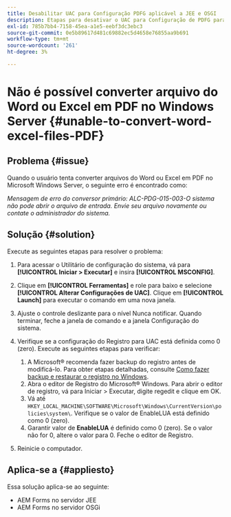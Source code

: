 ```yaml
---
title: Desabilitar UAC para Configuração PDFG aplicável a JEE e OSGI
description: Etapas para desativar o UAC para Configuração de PDFG para corrigir a conversão do Word em PDF.
exl-id: 785b7bb4-7158-45ea-a1e5-eebf3dc3ebc3
source-git-commit: 0e5b89617d481c69882ec5d4658e76855aa9b691
workflow-type: tm+mt
source-wordcount: '261'
ht-degree: 3%

---
```


# Não é possível converter arquivo do Word ou Excel em PDF no Windows Server {#unable-to-convert-word-excel-files-PDF}

## Problema {#issue}

Quando o usuário tenta converter arquivos do Word ou Excel em PDF no Microsoft Windows Server, o seguinte erro é encontrado como:

*Mensagem de erro do conversor primário: ALC-PDG-015-003-O sistema não pode abrir o arquivo de entrada. Envie seu arquivo novamente ou contate o administrador do sistema.*


## Solução {#solution}

Execute as seguintes etapas para resolver o problema:
1. Para acessar o Utilitário de configuração do sistema, vá para **[!UICONTROL Iniciar > Executar]** e insira **[!UICONTROL MSCONFIG]**.
1. Clique em **[!UICONTROL Ferramentas]** e role para baixo e selecione **[!UICONTROL Alterar Configurações de UAC]**. Clique em **[!UICONTROL Launch]** para executar o comando em uma nova janela.
1. Ajuste o controle deslizante para o nível Nunca notificar. Quando terminar, feche a janela de comando e a janela Configuração do sistema.
1. Verifique se a configuração do Registro para UAC está definida como 0 (zero). Execute as seguintes etapas para verificar:

   1. A Microsoft® recomenda fazer backup do registro antes de modificá-lo. Para obter etapas detalhadas, consulte [Como fazer backup e restaurar o registro no Windows](https://support.microsoft.com/en-us/help/322756).
   1. Abra o editor de Registro do Microsoft® Windows. Para abrir o editor de registro, vá para Iniciar > Executar, digite regedit e clique em OK.
   1. Vá até `HKEY_LOCAL_MACHINE\SOFTWARE\Microsoft\Windows\CurrentVersion\policies\system\`. Verifique se o valor de EnableLUA está definido como 0 (zero).
   1. Garantir valor de **EnableLUA** é definido como 0 (zero). Se o valor não for 0, altere o valor para 0. Feche o editor de Registro.

1. Reinicie o computador.

## Aplica-se a {#appliesto}

Essa solução aplica-se ao seguinte:
* AEM Forms no servidor JEE
* AEM Forms no servidor OSGi
